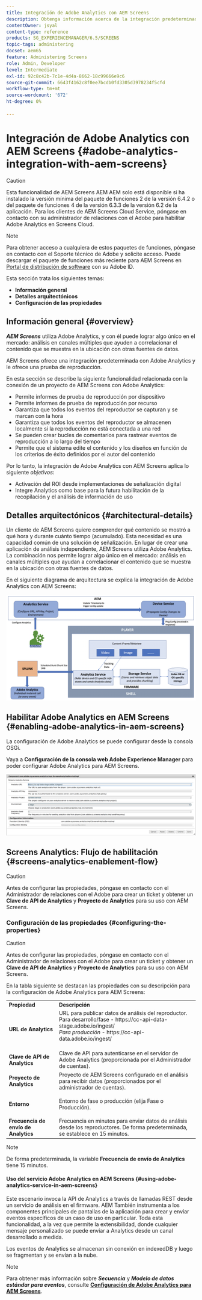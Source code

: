 ```yaml
---
title: Integración de Adobe Analytics con AEM Screens
description: Obtenga información acerca de la integración predeterminada de AEM Screens con Adobe Analytics y le ofrece una prueba de reproducción.
contentOwner: jsyal
content-type: reference
products: SG_EXPERIENCEMANAGER/6.5/SCREENS
topic-tags: administering
docset: aem65
feature: Administering Screens
role: Admin, Developer
level: Intermediate
exl-id: 92c8c42b-7c1e-4d4a-8662-18c99666e9c6
source-git-commit: 6643f4162c8f0ee7bcdb0fd3305d3978234f5cfd
workflow-type: tm+mt
source-wordcount: '672'
ht-degree: 0%

---
```


# Integración de Adobe Analytics con AEM Screens {#adobe-analytics-integration-with-aem-screens}

>[!CAUTION]
>
>Esta funcionalidad de AEM Screens AEM AEM solo está disponible si ha instalado la versión mínima del paquete de funciones 2 de la versión 6.4.2 o del paquete de funciones 4 de la versión 6.3.3 de la versión 6.2 de la aplicación. Para los clientes de AEM Screens Cloud Service, póngase en contacto con su administrador de relaciones con el Adobe para habilitar Adobe Analytics en Screens Cloud.

>[!NOTE]
>
>Para obtener acceso a cualquiera de estos paquetes de funciones, póngase en contacto con el Soporte técnico de Adobe y solicite acceso. Puede descargar el paquete de funciones más reciente para AEM Screens en [Portal de distribución de software](https://experience.adobe.com/#/downloads/content/software-distribution/es/aem.html) con su Adobe ID.

Esta sección trata los siguientes temas:

* **Información general**
* **Detalles arquitectónicos**
* **Configuración de las propiedades**

## Información general {#overview}

***AEM Screens*** utiliza Adobe Analytics, y con él puede lograr algo único en el mercado: análisis en canales múltiples que ayuden a correlacionar el contenido que se muestra en la ubicación con otras fuentes de datos.

AEM Screens ofrece una integración predeterminada con Adobe Analytics y le ofrece una prueba de reproducción.

En esta sección se describe la siguiente funcionalidad relacionada con la conexión de un proyecto de AEM Screens con Adobe Analytics:

* Permite informes de prueba de reproducción por dispositivo
* Permite informes de prueba de reproducción por recurso
* Garantiza que todos los eventos del reproductor se capturan y se marcan con la hora
* Garantiza que todos los eventos del reproductor se almacenen localmente si la reproducción no está conectada a una red
* Se pueden crear bucles de comentarios para rastrear eventos de reproducción a lo largo del tiempo
* Permite que el sistema edite el contenido y los diseños en función de los criterios de éxito definidos por el autor del contenido

Por lo tanto, la integración de Adobe Analytics con AEM Screens aplica lo siguiente *objetivos*:

* Activación del ROI desde implementaciones de señalización digital
* Integre Analytics como base para la futura habilitación de la recopilación y el análisis de información de uso

## Detalles arquitectónicos {#architectural-details}

Un cliente de AEM Screens quiere comprender qué contenido se mostró a qué hora y durante cuánto tiempo (acumulado). Esta necesidad es una capacidad común de una solución de señalización. En lugar de crear una aplicación de análisis independiente, AEM Screens utiliza Adobe Analytics. La combinación nos permite lograr algo único en el mercado: análisis en canales múltiples que ayudan a correlacionar el contenido que se muestra en la ubicación con otras fuentes de datos.

En el siguiente diagrama de arquitectura se explica la integración de Adobe Analytics con AEM Screens:

![screen_shot_2018-09-12at85611am](assets/screen_shot_2018-09-12at85611am.png)

## Habilitar Adobe Analytics en AEM Screens {#enabling-adobe-analytics-in-aem-screens}

La configuración de Adobe Analytics se puede configurar desde la consola OSGi.

Vaya a **Configuración de la consola web Adobe Experience Manager** para poder configurar Adobe Analytics para AEM Screens.

![screen_shot_2018-09-04at25550pm](assets/screen_shot_2018-09-04at25550pm.png)

## Screens Analytics: Flujo de habilitación {#screens-analytics-enablement-flow}

>[!CAUTION]
>
>Antes de configurar las propiedades, póngase en contacto con el Administrador de relaciones con el Adobe para crear un ticket y obtener un **Clave de API de Analytics** y **Proyecto de Analytics** para su uso con AEM Screens.

### Configuración de las propiedades {#configuring-the-properties}

>[!CAUTION]
>
>Antes de configurar las propiedades, póngase en contacto con el Administrador de relaciones con el Adobe para crear un ticket y obtener un **Clave de API de Analytics** y **Proyecto de Analytics** para su uso con AEM Screens.

En la tabla siguiente se destacan las propiedades con su descripción para la configuración de Adobe Analytics para AEM Screens:

<table>
 <tbody>
  <tr>
   <td><strong>Propiedad</strong></td>
   <td><strong>Descripción</strong></td>
  </tr>
  <tr>
   <td><strong>URL de Analytics</strong></td>
   <td>URL para publicar datos de análisis del reproductor. <br>
   Para desarrollo/fase</em> - https://cc-api-data-stage.adobe.io/ingest/<br /> <em>Para producción</em> - https://cc-api-data.adobe.io/ingest/<br /> <br /></td>
  </tr>
  <tr>
   <td><strong>Clave de API de Analytics</strong></td>
   <td>Clave de API para autenticarse en el servidor de Adobe Analytics (proporcionada por el Administrador de cuentas).</td>
  </tr>
  <tr>
   <td><strong>Proyecto de Analytics</strong></td>
   <td>Proyecto de AEM Screens configurado en el análisis para recibir datos (proporcionados por el administrador de cuentas).</td>
  </tr>
  <tr>
   <td><strong>Entorno</strong></td>
   <td><p>Entorno de fase o producción (elija Fase o Producción).</p></td>
  </tr>
  <tr>
   <td><strong>Frecuencia de envío de Analytics</strong></td>
   <td>Frecuencia en minutos para enviar datos de análisis desde los reproductores. De forma predeterminada, se establece en 15 minutos.</td>
  </tr>
 </tbody>
</table>

>[!NOTE]
>
>De forma predeterminada, la variable **Frecuencia de envío de Analytics** tiene 15 minutos.

#### Uso del servicio Adobe Analytics en AEM Screens {#using-adobe-analytics-service-in-aem-screens}

Este escenario invoca la API de Analytics a través de llamadas REST desde un servicio de análisis en el firmware. AEM También instrumenta a los componentes principales de pantallas de la aplicación para crear y enviar eventos específicos de un caso de uso en particular. Toda esta funcionalidad, a la vez que permite la extensibilidad, donde cualquier mensaje personalizado se puede enviar a Analytics desde un canal desarrollado a medida.

Los eventos de Analytics se almacenan sin conexión en indexedDB y luego se fragmentan y se envían a la nube.

>[!NOTE]
>
>Para obtener más información sobre ***Secuencia*** y ***Modelo de datos estándar para eventos***, consulte **[Configuración de Adobe Analytics para AEM Screens](configuring-adobe-analytics-aem-screens.md)**.
